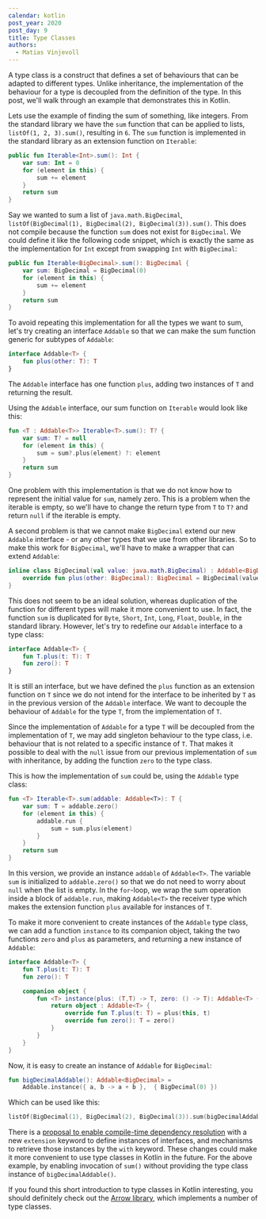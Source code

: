 ```yaml
---
calendar: kotlin
post_year: 2020
post_day: 9
title: Type Classes
authors:
  - Matias Vinjevoll
---
```

A type class is a construct that defines a set of behaviours that can be adapted to different types. Unlike
inheritance, the implementation of the behaviour for a type is decoupled from the definition of the type.
In this post, we'll walk through an example that demonstrates this in Kotlin. 

Lets use the example of finding the sum of something, like integers. From the standard library we have the `sum`
function that can be applied to lists, `listOf(1, 2, 3).sum()`, resulting in `6`. The `sum` function is implemented 
in the standard library as an extension function on `Iterable`:

```kotlin code
public fun Iterable<Int>.sum(): Int {
    var sum: Int = 0
    for (element in this) {
        sum += element
    }
    return sum
}
```

Say we wanted to sum a list of `java.math.BigDecimal`, `listOf(BigDecimal(1), BigDecimal(2), BigDecimal(3)).sum()`.
This does not compile because the function `sum` does not exist for `BigDecimal`.
We could define it like the following code snippet, which is exactly the same as the implementation for `Int` except from swapping `Int` with `BigDecimal`:

```kotlin code
public fun Iterable<BigDecimal>.sum(): BigDecimal {
    var sum: BigDecimal = BigDecimal(0)
    for (element in this) {
        sum += element
    }
    return sum
}
```

To avoid repeating this implementation for all the types we want to sum, let's try creating an interface `Addable`
so that we can make the sum function generic for subtypes of `Addable`:

```kotlin code
interface Addable<T> {
    fun plus(other: T): T
}
```

The `Addable` interface has one function `plus`, adding two instances of `T` and returning the result. 

Using the `Addable` interface, our sum function on `Iterable` would look like this:

```kotlin code
fun <T : Addable<T>> Iterable<T>.sum(): T? {
    var sum: T? = null
    for (element in this) {
        sum = sum?.plus(element) ?: element 
    }
    return sum
}
```

One problem with this implementation is that we do not know how to represent the initial value for `sum`, namely zero.
This is a problem when the iterable is empty, so we'll have to change the return type from `T` to `T?` and return
`null` if the iterable is empty.

A second problem is that we cannot make `BigDecimal` extend our new `Addable` interface - or any other types that
we use from other libraries. So to make this work for `BigDecimal`, we'll have to make a wrapper that can extend `Addable`:

```kotlin code
inline class BigDecimal(val value: java.math.BigDecimal) : Addable<BigDecimal> {
    override fun plus(other: BigDecimal): BigDecimal = BigDecimal(value + other.value)
}
```

This does not seem to be an ideal solution, whereas duplication of the function for different types will make it more
convenient to use. In fact, the function `sum` is duplicated for `Byte`, `Short`, `Int`, `Long`, `Float`, `Double`,
in the standard library.
However, let's try to redefine our `Addable` interface to a type class:

```kotlin code
interface Addable<T> {
    fun T.plus(t: T): T
    fun zero(): T
}
```

It is still an interface, but we have defined the `plus` function as an extension function on `T` since we do not intend
for the interface to be inherited by `T` as in the previous version of the `Addable` interface. We want to decouple
the behaviour of `Addable` for the type `T`, from the implementation of `T`.

Since the implementation of `Addable` for a type `T` will be decoupled from the implementation of `T`, we may add
singleton behaviour to the type class, i.e. behaviour that is not related to a specific instance of `T`.
That makes it possible to deal with the `null` issue from our previous implementation of `sum` with inheritance, 
by adding the function `zero` to the type class.

This is how the implementation of `sum` could be, using the `Addable` type class: 

```kotlin code
fun <T> Iterable<T>.sum(addable: Addable<T>): T {
    var sum: T = addable.zero()
    for (element in this) {
        addable.run {
            sum = sum.plus(element)
        }
    }
    return sum
}
```

In this version, we provide an instance `addable` of `Addable<T>`. The variable `sum` is initialized to
`addable.zero()` so that we do not need to worry about `null` when the list is empty. In the `for`-loop, we 
wrap the sum operation inside a block of `addable.run`, making `Addable<T>` the receiver type which makes the
extension function `plus` available for instances of `T`.

To make it more convenient to create instances of the `Addable` type class, we can add a function `instance` to its
companion object, taking the two functions `zero` and `plus` as parameters, and returning a new instance of `Addable`:

```kotlin code
interface Addable<T> {
    fun T.plus(t: T): T
    fun zero(): T

    companion object {
        fun <T> instance(plus: (T,T) -> T, zero: () -> T): Addable<T> {
            return object : Addable<T> {
                override fun T.plus(t: T) = plus(this, t)
                override fun zero(): T = zero()
            }
        }
    }
}
```

Now, it is easy to create an instance of `Addable` for `BigDecimal`: 

```kotlin code
fun bigDecimalAddable(): Addable<BigDecimal> =
    Addable.instance({ a, b -> a + b },  { BigDecimal(0) })
```

Which can be used like this:

```kotlin code
listOf(BigDecimal(1), BigDecimal(2), BigDecimal(3)).sum(bigDecimalAddable())
```

There is a [proposal to enable compile-time dependency resolution](https://github.com/Kotlin/KEEP/pull/87) with a 
new `extension` keyword to define instances of interfaces, and mechanisms to retrieve those instances by the `with` 
keyword. These changes could make it more convenient to use type classes in Kotlin in the future. For the above example, 
by enabling invocation of `sum()` without providing the type class instance of `bigDecimalAddable()`.

If you found this short introduction to type classes in Kotlin interesting, you should definitely check out the [Arrow library](https://arrow-kt.io/docs/typeclasses/intro/), which implements a number of type classes.